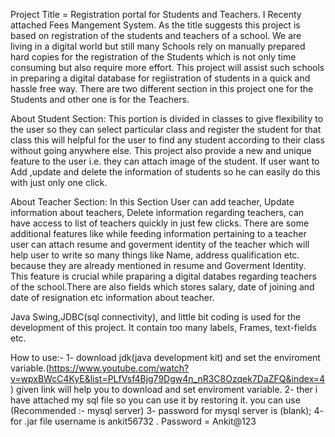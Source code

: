 Project Title = Registration portal for Students and Teachers.
I Recenty attached Fees Mangement System. 
As the title suggests this project is based on registration of the students and teachers of a school. We are living in a digital world but still many Schools rely on manually prepared hard copies for the registration of the Students which is not only time consuming but also require more effort. This project will assist such schools in preparing a digital database for regiistration of students in a quick and hassle free way. There are two different section in this project one for the Students and other one is for the Teachers.

About Student Section:
This portion is divided in classes to give flexibility to the user so they can select particular class and register the student for that class this will helpful for the user to find any student according to their class without going anywhere else.
 This project also provide a new and unique feature to the user i.e. they can attach image of the student. If user want to Add ,update and delete the information of students so he can easily do this with just only one click.

About Teacher Section:
In this Section User can add teacher, Update information about teachers, Delete information regarding teachers, can have access to list of teachers quickly in just few clicks. There are some additional features like while feeding information pertaining to a teacher user can attach resume and goverment identity of the teacher which will help user to write so many things like Name, address qualification etc. because they are already mentioned in resume and Goverment Identity. This feature is crucial while praparing a digital databes regarding teachers of the school.There are also fields which stores salary, date of joining and date of resignation etc information about teacher.

Java Swing,JDBC(sql connectivity), and little bit coding is used for the development of this project. It contain too many labels, Frames, text-fields etc.

How to use:-
1- download jdk(java development kit) and set the enviroment variable.(https://www.youtube.com/watch?v=wpxBWcC4KyE&list=PLfVsf4Bjg79Dgw4n_nR3C8Ozqek7DaZFQ&index=4)
given link will help you to download and set enviroment variable.
2- ther i have attached my sql file so you can use it by restoring it. you can use (Recommended :- mysql server)
3- password for mysql server is (blank);
4- for .jar file username is ankit56732 . Password = Ankit@123
